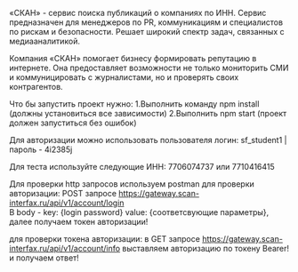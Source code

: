 «СКАН» - сервис поиска публикаций о компаниях по ИНН. Сервис предназначен для менеджеров по PR, коммуникациям и специалистов по рискам и безопасности. Решает широкий спектр задач, связанных с медиааналитикой.

Компания «СКАН» помогает бизнесу формировать репутацию в интернете. Она предоставляет возможности не только мониторить СМИ и коммуницировать с журналистами, но и проверять своих контрагентов.

Что бы запустить проект нужно:
    1.Выполнить команду npm install (должны установиться все зависимости)
    2.Выполнить npm start (проект должен запуститься без ошибок)

Для авторизации можно использовать пользователя
    логин: sf_student1 | пароль - 4i2385j

Для теста используйте следующие ИНН: 7706074737 или 7710416415

Для проверки http запросов используем postman 
для проверки авторизации: POST запросе  https://gateway.scan-interfax.ru/api/v1/account/login  
        В body - key: {login  password}  value: {соответсвующие параметры}, далее получаем токен авторизации!

для проверки токена авторизации: в GET запросе https://gateway.scan-interfax.ru/api/v1/account/info выставляем авторизацию по токену Bearer! и получаем ответ! 
                   
                   
